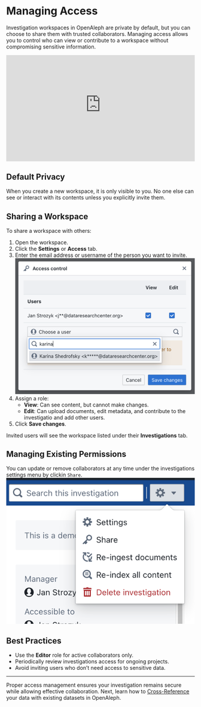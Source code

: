 # Managing Access

Investigation workspaces in OpenAleph are private by default, but you can choose to share them with trusted collaborators. Managing access allows you to control who can view or contribute to a workspace without compromising sensitive information.

<div>
  <div style="position:relative;padding-top:56.25%;">
    <iframe src="https://www.youtube-nocookie.com/embed/T6V3jHxD6Ig?si=QnZ4HTv-rMspGgv9" frameborder="0" allowfullscreen
      style="position:absolute;top:0;left:0;width:100%;height:100%;"></iframe>
  </div>
</div>


## Default Privacy

When you create a new workspace, it is only visible to you. No one else can see or interact with its contents unless you explicitly invite them.

## Sharing a Workspace

To share a workspace with others:

1. Open the workspace.
2. Click the **Settings** or **Access** tab.
3. Enter the email address or username of the person you want to invite.
![Screenshot of the investigation sharing menu](../../assets/images/share_access.png)
4. Assign a role:
	- **View**: Can see content, but cannot make changes.
	- **Edit**: Can upload documents, edit metadata, and contribute to the investigatio and add other users.
5. Click **Save changes**.

Invited users will see the workspace listed under their **Investigations** tab.

## Managing Existing Permissions

You can update or remove collaborators at any time under the investigations settings menu by clickin `Share`.
![Screenshot of the investigation settings menu](../../assets/images/investigation_settings.png)

## Best Practices

- Use the **Editor** role for active collaborators only.
- Periodically review investigations access for ongoing projects.
- Avoid inviting users who don’t need access to sensitive data.

---

Proper access management ensures your investigation remains secure while allowing effective collaboration. Next, learn how to [Cross-Reference](cross-reference.md) your data with existing datasets in OpenAleph.
